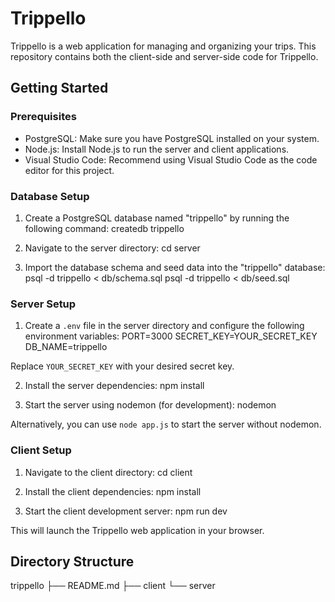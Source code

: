 # Trippello

Trippello is a web application for managing and organizing your trips. This repository contains both the client-side and server-side code for Trippello.

## Getting Started

### Prerequisites

- PostgreSQL: Make sure you have PostgreSQL installed on your system.
- Node.js: Install Node.js to run the server and client applications.
- Visual Studio Code: Recommend using Visual Studio Code as the code editor for this project.

### Database Setup

1. Create a PostgreSQL database named "trippello" by running the following command:
createdb trippello

2. Navigate to the server directory:
cd server

3. Import the database schema and seed data into the "trippello" database:
psql -d trippello < db/schema.sql
psql -d trippello < db/seed.sql

### Server Setup

1. Create a `.env` file in the server directory and configure the following environment variables:
PORT=3000
SECRET_KEY=YOUR_SECRET_KEY
DB_NAME=trippello

Replace `YOUR_SECRET_KEY` with your desired secret key.

2. Install the server dependencies:
npm install

3. Start the server using nodemon (for development):
nodemon

Alternatively, you can use `node app.js` to start the server without nodemon.

### Client Setup

1. Navigate to the client directory:
cd client

2. Install the client dependencies:
npm install

3. Start the client development server:
npm run dev

This will launch the Trippello web application in your browser.


## Directory Structure

trippello
├── README.md
├── client
└── server















